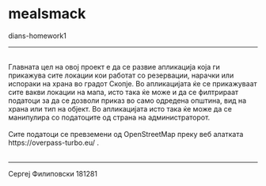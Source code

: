 # mealsmack

dians-homework1

<hr>
<br>
Главната цел на овој проект е да се развие апликација која ги прикажува сите локации кои работат со резервации, нарачки или испораки на храна во градот Скопје. Во апликацијата ќе се прикажуваат сите вакви локации на мапа, исто така ќе може и да се филтрираат податоци за да се дозволи приказ во само одредена општина, вид на храна или тип на објект. Во апликацијата исто така ќе може да се манипулира со податоците од страна на администраторот.
<br>
<br>
Сите податоци се превземени од  OpenStreetMap преку веб алатката https://overpass-turbo.eu/ .
<br>
<br>
<hr>

Сергеј Филиповски 181281
